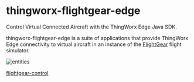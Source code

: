 # thingworx-flightgear-edge
Control Virtual Connected Aircraft with the ThingWorx Edge Java SDK.

thingworx-flightgear-edge is a suite of applications that provide ThingWorx Edge connectivity to virtual aircraft in an instance of the [FlightGear](https://www.flightgear.org) flight simulator.

![entities](https://user-images.githubusercontent.com/7103526/158286716-760f313b-e6d5-41be-8f11-468e5be71a88.png)

[flightgear-control](https://github.com/jas0ndiamond/flightgear-control)
